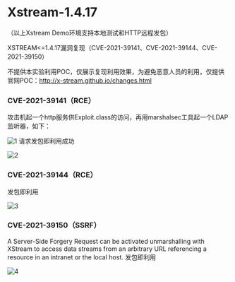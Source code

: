 # Xstream-1.4.17

（以上Xstream Demo环境支持本地测试和HTTP远程发包）

XSTREAM&lt;=1.4.17漏洞复现（CVE-2021-39141、CVE-2021-39144、CVE-2021-39150）

不提供本实验利用POC，仅展示复现利用效果，为避免恶意人员的利用，仅提供官网POC：http://x-stream.github.io/changes.html


### CVE-2021-39141（RCE）
攻击机起一个http服务供Exploit.class的访问，再用marshalsec工具起一个LDAP监听器，如下：

![1](https://user-images.githubusercontent.com/50495555/130566157-959b7c90-58a6-41a9-a920-2648ea1b9345.png)
请求发包即利用成功

![2](https://user-images.githubusercontent.com/50495555/130566165-345a27c7-ea75-4d3a-8011-02b779e9f5f4.png)

### CVE-2021-39144（RCE）
发包即利用

![3](https://user-images.githubusercontent.com/50495555/130566170-333f18e9-60bb-4f86-b1ca-4f18fe7c00fc.png)

### CVE-2021-39150（SSRF）
A Server-Side Forgery Request can be activated unmarshalling with XStream to access data streams from an arbitrary URL referencing a resource in an intranet or the local host.
发包即利用

![4](https://user-images.githubusercontent.com/50495555/130566177-2cbc2fa2-f437-4ac7-8834-d3bd9a63d16e.png)

